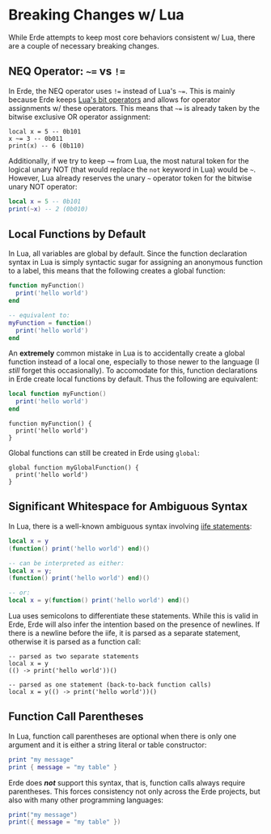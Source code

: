 # Breaking Changes w/ Lua

While Erde attempts to keep most core behaviors consistent w/ Lua, there are a
couple of necessary breaking changes.

## NEQ Operator: `~=` vs `!=`

In Erde, the NEQ operator uses `!=` instead of Lua's `~=`. This is mainly 
because Erde keeps [Lua's bit operators](https://www.lua.org/manual/5.3/manual.html#3.4.2) 
and allows for operator assignments w/ these operators. This means that `~=` is
already taken by the bitwise exclusive OR operator assignment:

```erde
local x = 5 -- 0b101
x ~= 3 -- 0b011
print(x) -- 6 (0b110)
```

Additionally, if we try to keep `~=` from Lua, the most natural token for the
logical unary NOT (that would replace the `not` keyword in Lua) would be `~`.
However, Lua already reserves the unary `~` operator token for the bitwise
unary NOT operator:

```lua
local x = 5 -- 0b101
print(~x) -- 2 (0b010)
```

## Local Functions by Default

In Lua, all variables are global by default. Since the function declaration
syntax in Lua is simply syntactic sugar for assigning an anonymous function to
a label, this means that the following creates a global function:

```lua title="Lua"
function myFunction()
  print('hello world')
end

-- equivalent to:
myFunction = function()
  print('hello world')
end
```

An **extremely** common mistake in Lua is to accidentally create a global
function instead of a local one, especially to those newer to the language
(I _still_ forget this occasionally). To accomodate for this, function
declarations in Erde create local functions by default. Thus the following are
equivalent:

```lua title="Lua"
local function myFunction()
  print('hello world')
end
```

```erde title="Erde"
function myFunction() {
  print('hello world')
}
```

Global functions can still be created in Erde using `global`:

```erde
global function myGlobalFunction() {
  print('hello world')
}
```

## Significant Whitespace for Ambiguous Syntax

In Lua, there is a well-known ambiguous syntax involving
[iife statements](https://en.wikipedia.org/wiki/Immediately_invoked_function_expression):

```lua
local x = y
(function() print('hello world') end)()

-- can be interpreted as either:
local x = y;
(function() print('hello world') end)()

-- or:
local x = y(function() print('hello world') end)()
```

Lua uses semicolons to differentiate these statements. While this is valid in
Erde, Erde will also infer the intention based on the presence of newlines. If
there is a newline before the iife, it is parsed as a separate statement,
otherwise it is parsed as a function call:

```erde
-- parsed as two separate statements
local x = y
(() -> print('hello world'))()

-- parsed as one statement (back-to-back function calls)
local x = y(() -> print('hello world'))()
```

## Function Call Parentheses

In Lua, function call parentheses are optional when there is only one argument
and it is either a string literal or table constructor:

```lua
print "my message"
print { message = "my table" }
```

Erde does ***not*** support this syntax, that is, function calls always require
parentheses. This forces consistency not only across the Erde projects, but also
with many other programming languages:

```lua
print("my message")
print({ message = "my table" })
```
